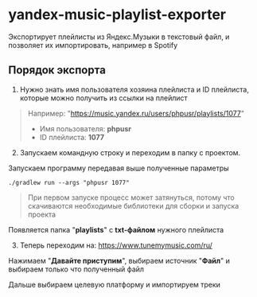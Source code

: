 # yandex-music-playlist-exporter
Экспортирует плейлисты из Яндекс.Музыки в текстовый файл, и позволяет их импортировать, например в Spotify

## Порядок экспорта

1. Нужно знать имя пользователя хозяина плейлиста и ID плейлиста, которые можно получить из ссылки на плейлист

> Например: "https://music.yandex.ru/users/phpusr/playlists/1077"
> -  Имя пользователя: **phpusr**
> - ID плейлиста: **1077**

2. Запускаем командную строку и переходим в папку с проектом. 

Запускаем программу передавая выше полученные параметры

    ./gradlew run --args "phpusr 1077"

> При первом запуске процесс может затянуться, потому что скачиваются необходимые библиотеки для сборки и запуска проекта

Появляется папка "**playlists**" с **txt-файлом** нужного плейлиста

3. Теперь переходим на: https://www.tunemymusic.com/ru/

Нажимаем "**Давайте приступим**", выбираем источник "**Файл**" и выбираем только что полученный файл

Дальше выбираем целевую платформу и импортируем треки
